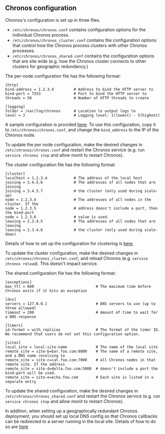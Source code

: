 ## Chronos configuration

Chronos's configuration is set up in three files.

*   `/etc/chronos/chronos.conf` contains configuration options for the
    individual Chronos process.
*   `/etc/chronos/chronos_cluster.conf` contains the configuration options that
    control how the Chronos process clusters with other Chronos processes.
*   `/etc/chronos/chronos_shared.conf` contains the configuration options that
    are site wide (e.g. how the Chronos cluster connects to other clusters for
    geographic redundancy.)

The per-node configuration file has the following format:

    [http]
    bind-address = 1.2.3.4         # Address to bind the HTTP server to
    bind-port = 7253               # Port to bind the HTTP server to
    threads = 50                   # Number of HTTP threads to create

    [logging]
    folder = /var/log/chronos      # Location to output logs to
    level = 2                      # Logging level: 1(lowest) - 5(highest)

A sample configuration is provided [here](https://github.com/Metaswitch/chronos/blob/dev/etc/chronos/chronos.conf.sample). To use this configuration, copy it to `/etc/chronos/chronos.conf`, and change the `bind_address` to the IP of the Chronos node.

To update the per node configuration, make the desired changes in `/etc/chronos/chronos.conf` and restart the Chronos service (e.g. run `service chronos stop` and allow monit to restart Chronos).

The cluster configuration file has the following format:

    [cluster]
    localhost = 1.2.3.4            # The address of the local host
    joining = 3.4.5.6              # The addresses of all nodes that are joining
    joining = 3.4.5.7              # the cluster (only used during scale-up)
    node = 1.2.3.4                 # The addresses of all nodes in the cluster. If the
    node = 1.2.3.5                 # address doesn't include a port, then the bind-port
    node = 1.2.3.6                 # value is used.
    leaving = 2.3.4.5              # The addresses of all nodes that are leaving
    leaving = 2.3.4.6              # the cluster (only used during scale-down)

Details of how to set up the configuration for clustering is [here](https://github.com/Metaswitch/chronos/blob/dev/doc/clustering.md).

To update the cluster configuration, make the desired changes in `/etc/chronos/chronos_cluster.conf`, and reload Chronos (e.g. `service chronos reload`). This doesn't impact service.

The shared configuration file has the following format:

    [exceptions]
    max_ttl = 600                            # The maximum time before Chronos exits if it hits an exception

    [dns]
    servers = 127.0.0.1                      # DNS servers to use (up to three allowed)
    timeout = 200                            # Amount of time to wait for a DNS response

    [timers]
    id-format = with_replicas                # The format of the timer ID. We recommend that users do not set this configuration option.

    [sites]
    local_site = local-site-name             # The name of the local site
    remote_site = site-b=bar.foo.com:8000    # The name of a remote site, and a DNS name resolving to
    remote_site = site-c=cat.foo.com:7000    # all Chronos nodes in that remote site. If the address
    remote_site = site-d=delta.foo.com:5000  # doesn't include a port the bind-port will be used.
    remote_site = site-e=echo.foo.com        # Each site is listed in a separate entry

To update the shared configuration, make the desired changes in `/etc/chronos/chronos_shared.conf` and restart the Chronos service (e.g. run `service chronos stop` and allow monit to restart Chronos).

In addition, when setting up a geographically redundant Chronos deployment, you should set up local DNS config so that Chronos callbacks can be redirected to a server running in the local site. Details of how to do so are [here](http://clearwater.readthedocs.io/en/stable/Modifying_Clearwater_settings.html#modifying-dns-config)

